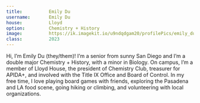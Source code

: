 ```yaml
---
title:          Emily Du 
username:       Emily Du 
house:          Lloyd
option:         Chemistry + History
image:          https://ik.imagekit.io/u9ndqdgam20/profilePics/emily_du.jpg
class:          2023
---
```


Hi, I’m Emily Du (they/them)! I’m a senior from sunny San Diego and I’m a double major Chemistry + History, with a minor in Biology. On campus, I’m a member of Lloyd House, the president of Chemistry Club, treasurer for APIDA+, and involved with the Title IX Office and Board of Control. In my free time, I love playing board games with friends, exploring the Pasadena and LA food scene, going hiking or climbing, and volunteering with local organizations.
